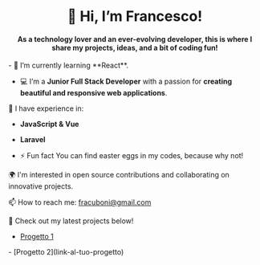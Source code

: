 <h1 align='center'>👋 Hi, I’m Francesco!</h1>

<h4 align='center'>As a technology lover and an ever-evolving developer, this is where I share my projects, ideas, and a bit of coding fun!</h4>

<div>
- 🌱 I’m currently learning **React**.

- 💻 I’m a **Junior Full Stack Developer** with a passion for **creating beautiful and responsive web applications**.

🔧 I have experience in:
- **JavaScript & Vue**
- **Laravel**

- ⚡ Fun fact You can find easter eggs in my codes, because why not!

🌍 I'm interested in open source contributions and collaborating on innovative projects.

📫 How to reach me: fracuboni@gmail.com

🚀 Check out my latest projects below!
- [Progetto 1](link-al-tuo-progetto)
  
</div>
- [Progetto 2](link-al-tuo-progetto)

